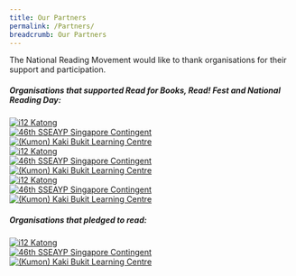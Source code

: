 ```yaml
---
title: Our Partners
permalink: /Partners/
breadcrumb: Our Partners
---
```


The National Reading Movement would like to thank organisations for their support and participation.

<h5>Organisations that supported Read for Books, Read! Fest and National Reading Day:</h5>
<div>
	<div class="row is-multiline">
		<div class="col is-one-third-desktop is-one-third-tablet">
			<a href=""><img src="/images/our-partners/i12-katong.jpg" alt="i12 Katong"></a>
		</div>
		<div class="col is-one-third-desktop is-one-third-tablet">
			<a href=""><img src="/images/our-partners/46-SSEAYP.jpg" alt="46th SSEAYP Singapore Contingent"></a>
		</div>
		<div class="col is-one-third-desktop is-one-third-tablet">
			<a href=""><img src="/images/our-partners/Kumon-Logo.jpeg" alt="(Kumon) Kaki Bukit Learning Centre"></a>
		</div>
	</div>
</div>
<div>
	<div class="row is-multiline">
		<div class="col is-one-third-desktop is-one-third-tablet">
			<a href=""><img src="/images/our-partners/i12-katong.jpg" alt="i12 Katong"></a>
		</div>
		<div class="col is-one-third-desktop is-one-third-tablet">
			<a href=""><img src="/images/our-partners/46-SSEAYP.jpg" alt="46th SSEAYP Singapore Contingent"></a>
		</div>
		<div class="col is-one-third-desktop is-one-third-tablet">
			<a href=""><img src="/images/our-partners/Kumon-Logo.jpeg" alt="(Kumon) Kaki Bukit Learning Centre"></a>
		</div>
	</div>
</div>
<div>
	<div class="row is-multiline">
		<div class="col is-one-third-desktop is-one-third-tablet">
			<a href=""><img src="/images/our-partners/i12-katong.jpg" alt="i12 Katong"></a>
		</div>
		<div class="col is-one-third-desktop is-one-third-tablet">
			<a href=""><img src="/images/our-partners/46-SSEAYP.jpg" alt="46th SSEAYP Singapore Contingent"></a>
		</div>
		<div class="col is-one-third-desktop is-one-third-tablet">
			<a href=""><img src="/images/our-partners/Kumon-Logo.jpeg" alt="(Kumon) Kaki Bukit Learning Centre"></a>
		</div>
	</div>
</div>

<p>

<h5>Organisations that pledged to read:</h5>
<div>
	<div class="row is-multiline">
		<div class="col is-one-third-desktop is-one-third-tablet">
			<a href=""><img src="/images/our-partners/i12-katong.jpg" alt="i12 Katong"></a>
		</div>
		<div class="col is-one-third-desktop is-one-third-tablet">
			<a href=""><img src="/images/our-partners/46-SSEAYP.jpg" alt="46th SSEAYP Singapore Contingent"></a>
		</div>
		<div class="col is-one-third-desktop is-one-third-tablet">
			<a href=""><img src="/images/our-partners/Kumon-Logo.jpeg" alt="(Kumon) Kaki Bukit Learning Centre"></a>
		</div>
	</div>
</div>